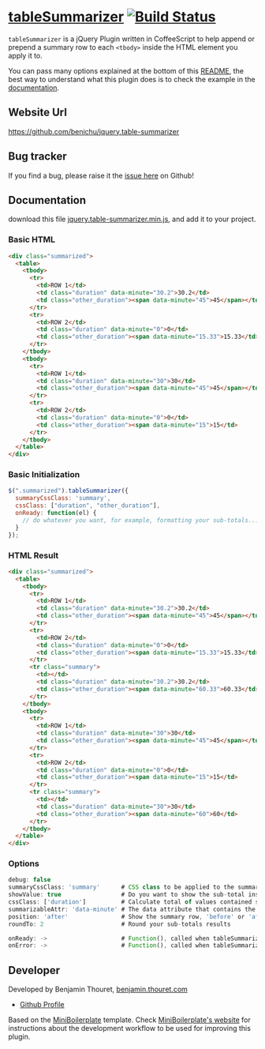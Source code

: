 # [tableSummarizer](https://github.com/benichu/jquery.table-summarizer) [![Build Status](https://secure.travis-ci.org/benichu/jquery.table-summarizer.png?branch=master)](https://travis-ci.org/benichu/jquery.table-summarizer)

`tableSummarizer` is a jQuery Plugin written in CoffeeScript to help append or
prepend a summary row to each `<tbody>` inside the HTML element you apply it to.

You can pass many options explained at the bottom of this [README](#options), the best way to understand
what this plugin does is to check the example in the [documentation](#documentation).

## Website Url

https://github.com/benichu/jquery.table-summarizer

## Bug tracker

If you find a bug, please raise it the [issue here](https://github.com/benichu/jquery.table-summarizer/issues) on Github!

## Documentation

download this file [jquery.table-summarizer.min.js](https://github.com/benichu/jquery.table-summarizer/blob/master/js/jquery.table-summarizer.min.js),
and add it to your project.


### Basic HTML

```html
<div class="summarized">
  <table>
    <tbody>
      <tr>
        <td>ROW 1</td>
        <td class="duration" data-minute="30.2">30.2</td>
        <td class="other_duration"><span data-minute="45">45</span></td>
      </tr>
      <tr>
        <td>ROW 2</td>
        <td class="duration" data-minute="0">0</td>
        <td class="other_duration"><span data-minute="15.33">15.33</td>
      </tr>
    </tbody>
    <tbody>
      <tr>
        <td>ROW 1</td>
        <td class="duration" data-minute="30">30</td>
        <td class="other_duration"><span data-minute="45">45</span></td>
      </tr>
      <tr>
        <td>ROW 2</td>
        <td class="duration" data-minute="0">0</td>
        <td class="other_duration"><span data-minute="15">15</td>
      </tr>
    </tbody>
  </table>
</div>
```

### Basic Initialization

```javascript
$(".summarized").tableSummarizer({
  summaryCssClass: 'summary',
  cssClass: ["duration", "other_duration"],
  onReady: function(el) {
    // do whatever you want, for example, formatting your sub-totals...
  }
});
```

### HTML Result

```html
<div class="summarized">
  <table>
    <tbody>
      <tr>
        <td>ROW 1</td>
        <td class="duration" data-minute="30.2">30.2</td>
        <td class="other_duration"><span data-minute="45">45</span></td>
      </tr>
      <tr>
        <td>ROW 2</td>
        <td class="duration" data-minute="0">0</td>
        <td class="other_duration"><span data-minute="15.33">15.33</td>
      </tr>
      <tr class="summary">
        <td></td>
        <td class="duration" data-minute="30.2">30.2</td>
        <td class="other_duration"><span data-minute="60.33">60.33</td>
      </tr>
    </tbody>
    <tbody>
      <tr>
        <td>ROW 1</td>
        <td class="duration" data-minute="30">30</td>
        <td class="other_duration"><span data-minute="45">45</span></td>
      </tr>
      <tr>
        <td>ROW 2</td>
        <td class="duration" data-minute="0">0</td>
        <td class="other_duration"><span data-minute="15">15</td>
      </tr>
      <tr class="summary">
        <td></td>
        <td class="duration" data-minute="30">30</td>
        <td class="other_duration"><span data-minute="60">60</td>
      </tr>
    </tbody>
  </table>
</div>
```

### Options

```javascript
debug: false
summaryCssClass: 'summary'      # CSS class to be applied to the summary row
showValue: true                 # Do you want to show the sub-total inside the summary <td>
cssClass: ['duration']          # Calculate total of values contained somewhere inside elements with this CSS class
summarizableAttr: 'data-minute' # The data attribute that contains the value to sum (ex: <td data-minute="120">)
position: 'after'               # Show the summary row, 'before' or 'after' each tbody
roundTo: 2                      # Round your sub-totals results

onReady: ->                     # Function(), called when tableSummarizer is ready
onError: ->                     # Function(), called when tableSummarizer has not found an element to work on
```

## Developer

Developed by Benjamin Thouret, [benjamin.thouret.com](http://benjamin.thouret.com)

+ [Github Profile](http://github.com/benichu)

Based on the [MiniBoilerplate](http://miniboilerplate.com/) template.
Check [MiniBoilerplate's website](http://miniboilerplate.com/) for instructions
about the development workflow to be used for improving this plugin.
